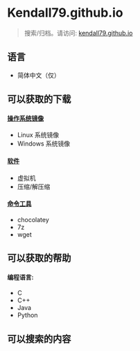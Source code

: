 # Kendall79.github.io
>搜索/归档。请访问: [kendall79.github.io](https://kendall79.github.io "kendall79.github.io")

## 语言
  - 简体中文（仅）

## 可以获取的下载

 #### [操作系统镜像](https://kendall79.github.io/osimg.html "kendall79.github.io")
  - Linux 系统镜像
  - Windows 系统镜像
 #### [软件](https://kendall79.github.io/tools.html "kendall79.github.io")
  - 虚拟机
  - 压缩/解压缩

 #### [命令工具](https://kendall79.github.io/command-tools.html "kendall79.github.io")
  - chocolatey
  - 7z
  - wget

## 可以获取的帮助
 #### 编程语言:
  - C
  - C++
  - Java
  - Python

## 可以搜索的内容
